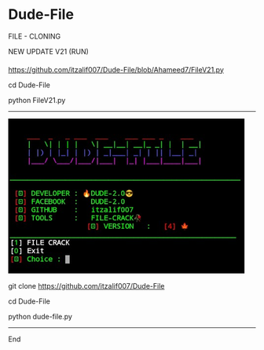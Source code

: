# Dude-File
FILE - CLONING 

NEW UPDATE V21 (RUN)
####
https://github.com/itzalif007/Dude-File/blob/Ahameed7/FileV21.py


cd Dude-File


python FileV21.py

___________________________________________
![20200808_160757](https://github.com/itzalif007/itzalif007/blob/55b884d7353cb21c9a4485f8c62f4645a2606a97/Screenshot_2023_0518_014102.jpg)




git clone https://github.com/itzalif007/Dude-File



cd Dude-File


python dude-file.py


_______________________________________

End
